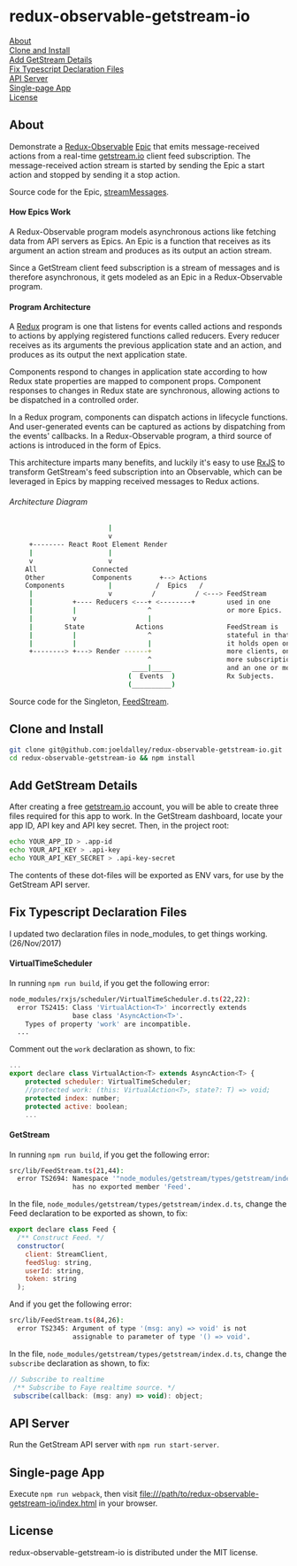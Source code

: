 # redux-observable-getstream-io

[About](#about)<br/>
[Clone and Install](#clone-and-install)<br/>
[Add GetStream Details](#add-getstream-details)<br/>
[Fix Typescript Declaration Files](#fix-typescript-declaration-files)<br/>
[API Server](#api-server)<br/>
[Single-page App](#single-page-app)<br/>
[License](#license)<br/>

## About

Demonstrate a [Redux-Observable](https://redux-observable.js.org/) [Epic](https://redux-observable.js.org/docs/basics/Epics.html) that emits message-received actions from a real-time [getstream.io](getstream.io) client feed subscription. The message-received action stream is started by sending the Epic a start action and stopped by sending it a stop action.

Source code for the Epic, [streamMessages](https://github.com/joeldalley/redux-observable-getstream-io/blob/master/src/app/epic.ts#L83).

#### How Epics Work

A Redux-Observable program models asynchronous actions like fetching data from API servers as Epics. An Epic is a function that receives as its argument an action stream and produces as its output an action stream.

Since a GetStream client feed subscription is a stream of messages and is therefore asynchronous, it gets modeled as an Epic in a Redux-Observable program.

#### Program Architecture

A [Redux](https://redux.js.org/) program is one that listens for events called actions and responds to actions by applying registered functions called reducers. Every reducer receives as its arguments the previous application state and an action, and produces as its output the next application state.

Components respond to changes in application state according to how Redux state properties are mapped to component props. Component responses to changes in Redux state are synchronous, allowing actions to be dispatched in a controlled order.

In a Redux program, components can dispatch actions in lifecycle functions. And user-generated events can be captured as actions by dispatching from the events' callbacks. In a Redux-Observable program, a third source of actions is introduced in the form of Epics.

This architecture imparts many benefits, and luckily it's easy to use [RxJS](http://reactivex.io/rxjs/) to transform GetStream's feed subscription into an Observable, which can be leveraged in Epics by mapping received messages to Redux actions.

###### Architecture Diagram
```sh
                         |
                         v
     +-------- React Root Element Render
     |                   |  
     v                   v            
    All              Connected
    Other            Components       +--> Actions
    Components           |           /  Epics   /
     |                   v          /          / <---> FeedStream
     |          +---- Reducers <---+ <--------+        used in one
     |          |                  ^                   or more Epics.
     |          v                  |
     |        State             Actions                FeedStream is
     |          |                  ^                   stateful in that
     |          |                  |                   it holds open one or
     +--------> +---> Render ------+                   more clients, one or
                                   ^                   more subscriptions,
                               ____|_____              and an one or more
                              (  Events  )             Rx Subjects.
                              (__________)
```
Source code for the Singleton, [FeedStream](https://github.com/joeldalley/redux-observable-getstream-io/blob/master/src/lib/FeedStream.ts).

## Clone and Install

```sh
git clone git@github.com:joeldalley/redux-observable-getstream-io.git
cd redux-observable-getstream-io && npm install
```
## Add GetStream Details

After creating a free [getstream.io](getstream.io) account, you will be able to create three files required for this app to work. In the GetStream dashboard, locate your app ID, API key and API key secret. Then, in the project root:

```sh
echo YOUR_APP_ID > .app-id
echo YOUR_API_KEY > .api-key
echo YOUR_API_KEY_SECRET > .api-key-secret
```
The contents of these dot-files will be exported as ENV vars, for use by the GetStream API server.

## Fix Typescript Declaration Files

I updated two declaration files in node_modules, to get things working. (26/Nov/2017)

#### VirtualTimeScheduler

In running `npm run build`, if you get the following error:

```sh
node_modules/rxjs/scheduler/VirtualTimeScheduler.d.ts(22,22):
  error TS2415: Class 'VirtualAction<T>' incorrectly extends
                base class 'AsyncAction<T>'.
    Types of property 'work' are incompatible.
  ...
```

Comment out the `work` declaration as shown, to fix:

```javascript
...
export declare class VirtualAction<T> extends AsyncAction<T> {
    protected scheduler: VirtualTimeScheduler;
    //protected work: (this: VirtualAction<T>, state?: T) => void;
    protected index: number;
    protected active: boolean;
    ...
```

#### GetStream

In running `npm run build`, if you get the following error:

```sh
src/lib/FeedStream.ts(21,44):
  error TS2694: Namespace '"node_modules/getstream/types/getstream/index"'
                has no exported member 'Feed'.
```

In the file, `node_modules/getstream/types/getstream/index.d.ts`,
change the Feed declaration to be exported as shown, to fix:

```javascript
export declare class Feed {
  /** Construct Feed. */
  constructor(
    client: StreamClient,
    feedSlug: string,
    userId: string,
    token: string
  );
```

And if you get the following error:

```sh
src/lib/FeedStream.ts(84,26):
  error TS2345: Argument of type '(msg: any) => void' is not
                assignable to parameter of type '() => void'.
```

In the file, `node_modules/getstream/types/getstream/index.d.ts`,
change the `subscribe` declaration as shown, to fix:

```javascript
// Subscribe to realtime
 /** Subscribe to Faye realtime source. */
 subscribe(callback: (msg: any) => void): object;
```

## API Server

Run the GetStream API server with `npm run start-server`.

## Single-page App

Execute `npm run webpack`, then visit [file:///path/to/redux-observable-getstream-io/index.html](file:///path/to/redux-observable-getstream-io/index.html) in your browser.

## License
redux-observable-getstream-io is distributed under the MIT license.
